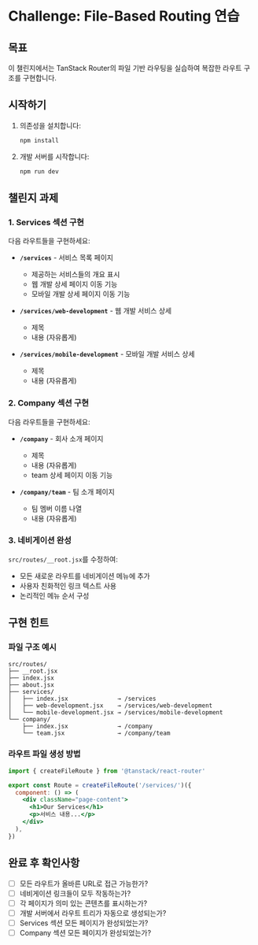 # Challenge: File-Based Routing 연습

## 목표
이 챌린지에서는 TanStack Router의 파일 기반 라우팅을 실습하여 복잡한 라우트 구조를 구현합니다.

## 시작하기
1. 의존성을 설치합니다:
   ```bash
   npm install
   ```

2. 개발 서버를 시작합니다:
   ```bash
   npm run dev
   ```

## 챌린지 과제

### 1. Services 섹션 구현

다음 라우트들을 구현하세요:

- **`/services`** - 서비스 목록 페이지
  - 제공하는 서비스들의 개요 표시
  - 웹 개발 상세 페이지 이동 기능
  - 모바일 개발 상세 페이지 이동 기능
- **`/services/web-development`** - 웹 개발 서비스 상세
  - 제목
  - 내용 (자유롭게)

- **`/services/mobile-development`** - 모바일 개발 서비스 상세
  - 제목
  - 내용 (자유롭게)

### 2. Company 섹션 구현

다음 라우트들을 구현하세요:

- **`/company`** - 회사 소개 페이지
  - 제목
  - 내용 (자유롭게)
  - team 상세 페이지 이동 기능

- **`/company/team`** - 팀 소개 페이지
  - 팀 멤버 이름 나열
  - 내용 (자유롭게)

### 3. 네비게이션 완성

`src/routes/__root.jsx`를 수정하여:
- 모든 새로운 라우트를 네비게이션 메뉴에 추가
- 사용자 친화적인 링크 텍스트 사용
- 논리적인 메뉴 순서 구성

## 구현 힌트

### 파일 구조 예시
```
src/routes/
├── __root.jsx
├── index.jsx
├── about.jsx
├── services/
│   ├── index.jsx              → /services
│   ├── web-development.jsx    → /services/web-development
│   └── mobile-development.jsx → /services/mobile-development
└── company/
    ├── index.jsx              → /company
    └── team.jsx               → /company/team
```

### 라우트 파일 생성 방법
```jsx
import { createFileRoute } from '@tanstack/react-router'

export const Route = createFileRoute('/services/')({
  component: () => (
    <div className="page-content">
      <h1>Our Services</h1>
      <p>서비스 내용...</p>
    </div>
  ),
})
```

## 완료 후 확인사항
- [ ] 모든 라우트가 올바른 URL로 접근 가능한가?
- [ ] 네비게이션 링크들이 모두 작동하는가?
- [ ] 각 페이지가 의미 있는 콘텐츠를 표시하는가?
- [ ] 개발 서버에서 라우트 트리가 자동으로 생성되는가?
- [ ] Services 섹션 모든 페이지가 완성되었는가?
- [ ] Company 섹션 모든 페이지가 완성되었는가?